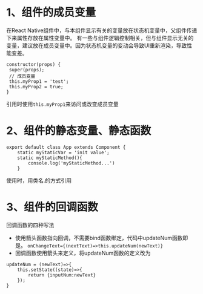 # 1、组件的成员变量
在React Native组件中，与本组件显示有关的变量放在状态机变量中，父组件传递下来属性存放在属性变量中。
有一些与组件逻辑控制相关，但与组件显示无关的变量，建议放在成员变量中。因为状态机变量的变动会导致UI重新渲染，导致性能变差。

```react-native
constructor(props) {
 super(props);
 // 成员变量
 this.myProp1 = 'test';
 this.myProp2 = true;
}
```

引用时使用`this.myProp1`来访问或改变成员变量

# 2、组件的静态变量、静态函数

```react-native
export default class App extends Component {
    static myStaticVar = 'init value';
    static myStaticMethod(){
        console.log('myStaticMethod...')
    }
```

使用时，用类名.的方式引用

# 3、组件的回调函数
回调函数的四种写法

* 使用箭头函数指向回调，不需要bind函数绑定，代码中updateNum函数即是。
`onChangeText={(nextText)=>this.updateNum(newText)}`
* 回调函数使用箭头来定义，将updateNum函数的定义改为

```react-native
updateNum = (newText)=>{
    this.setState((state)=>{
        return {inputNum:newText}
    });
}
```
